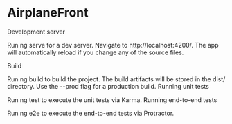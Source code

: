 # AirplaneFront


Development server

Run ng serve for a dev server. Navigate to http://localhost:4200/. The app will automatically reload if you change any of the source files.

Build

Run ng build to build the project. The build artifacts will be stored in the dist/ directory. Use the --prod flag for a production build.
Running unit tests

Run ng test to execute the unit tests via Karma.
Running end-to-end tests

Run ng e2e to execute the end-to-end tests via Protractor.
